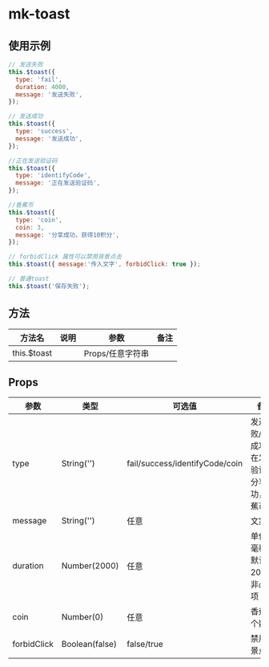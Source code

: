 # mk-toast

## 使用示例
```JavaScript
// 发送失败
this.$toast({
  type: 'fail',
  duration: 4000,
  message: '发送失败',
});

// 发送成功
this.$toast({
  type: 'success',
  message: '发送成功',
});

//正在发送验证码
this.$toast({
  type: 'identifyCode',
  message: '正在发送验证码',
});

//香蕉币
this.$toast({
  type: 'coin',
  coin: 3,
  message: '分享成功，获得10积分',
});

// forbidClick 属性可以禁用背景点击
this.$toast({ message:'传入文字', forbidClick: true });

// 普通toast
this.$toast('保存失败');
```

## 方法
| 方法名            | 说明        | 参数         | 备注          |
| ------------------ | --------- | ----------  | ------------ |
| this.$toast        |           | Props/任意字符串 |           |

## Props
| 参数           | 类型          | 可选值        | 备注              |
| ------------- | ------------- | ----------  | ------------- |
| type          | String('')    | fail/success/identifyCode/coin  | 发送失败/发送成功/正在发送验证码/分享成功，香蕉币     |
| message       | String('')    | 任意           | 文案            |
| duration      | Number(2000)  | 任意           | 单位为毫秒，默认值2000，非必填项  |
| coin          | Number(0)     | 任意           | 香蕉币个数       |
| forbidClick   | Boolean(false) | false/true   | 禁用背景点击      |
